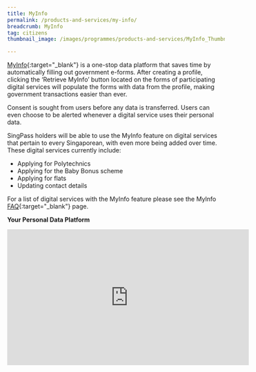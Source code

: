 ```yaml
---
title: MyInfo
permalink: /products-and-services/my-info/
breadcrumb: MyInfo
tag: citizens
thumbnail_image: /images/programmes/products-and-services/MyInfo_Thumbnail.jpg

---
```



[MyInfo](https://www.singpass.gov.sg/myinfo/intro){:target="_blank"} is a one-stop data platform that saves time by automatically filling out government e-forms. After creating a profile, clicking the ‘Retrieve MyInfo’ button located on the forms of participating digital services will populate the forms with data from the profile, making government transactions easier than ever. 

Consent is sought from users before any data is transferred. Users can even choose to be alerted whenever a digital service uses their personal data. 

SingPass holders will be able to use the MyInfo feature on digital services that pertain to every Singaporean, with even more being added over time. These digital services currently include: 

* Applying for Polytechnics
* Applying for the Baby Bonus scheme 
* Applying for flats 
* Updating contact details

For a list of digital services with the MyInfo feature please see the MyInfo [FAQ](http://www.ifaq.gov.sg/MyInfo/apps/fcd_faqmain.aspx#FAQ_169237){:target="_blank"} page.

**Your Personal Data Platform**


<div class="bp-youtube">
  <iframe width="560" height="315" src="https://www.youtube.com/embed/0pYtU2kG368" frameborder="0" allow="autoplay; encrypted-media" allowfullscreen></iframe>
</div>
